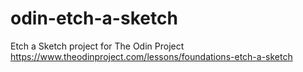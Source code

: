 # odin-etch-a-sketch
Etch a Sketch project for The Odin Project
https://www.theodinproject.com/lessons/foundations-etch-a-sketch

